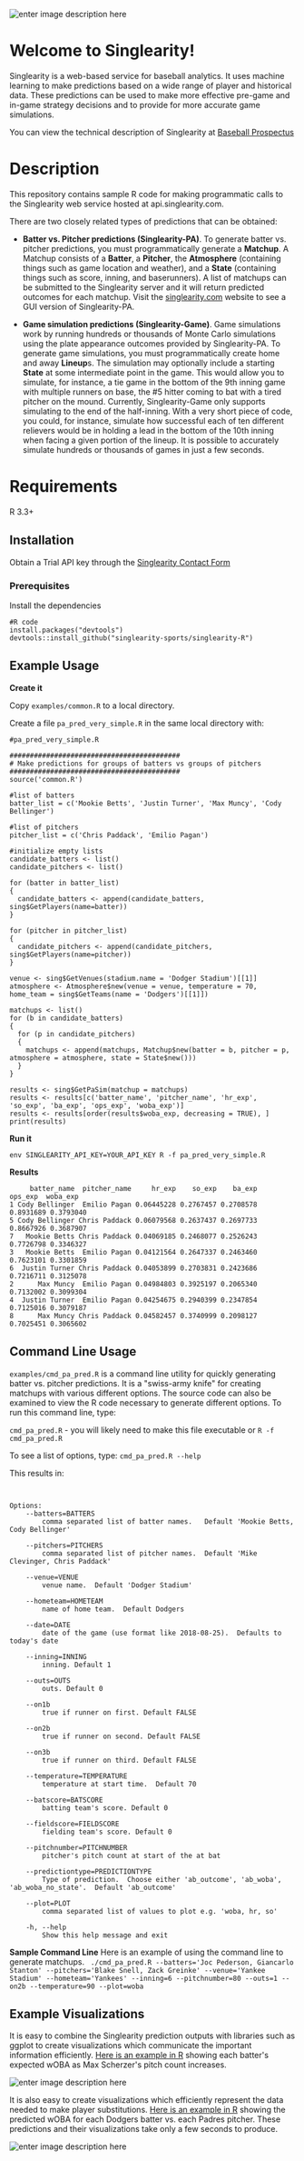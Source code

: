 ![enter image description here](https://www.singlearity.com/static/assets/Logo-PNG.png)
# Welcome to Singlearity!


Singlearity is a web-based service for baseball analytics.  It uses machine learning to make predictions based on a wide range of player and historical data.    These predictions can be used to make more effective pre-game and in-game strategy decisions and to provide for more accurate game simulations.

You can view the technical description of Singlearity at [Baseball Prospectus](https://www.baseballprospectus.com/news/article/59993/singlearity-using-a-neural-network-to-predict-the-outcome-of-plate-appearances/)

# Description

This repository contains sample R code for making programmatic calls to the Singlearity web service hosted at api.singlearity.com.

There are two closely related types of predictions that can be obtained:

* **Batter vs. Pitcher predictions (Singlearity-PA)**.   To generate batter vs. pitcher predictions, you must programmatically generate a **Matchup**.  A Matchup consists of a **Batter**, a **Pitcher**, the **Atmosphere** (containing things such as game location and weather), and a **State** (containing things such as score, inning, and baserunners).  A list of matchups can be submitted to the Singlearity server and it will return predicted outcomes for each matchup.  Visit the [singlearity.com](https://www.singlearity.com) website to see a GUI version of Singlearity-PA.

* **Game simulation predictions (Singlearity-Game)**.   Game simulations work by running hundreds or thousands of Monte Carlo simulations using the plate appearance outcomes provided by Singlearity-PA.   To generate game simulations, you must programmatically create home and away **Lineup**s.   The simulation may optionally include a starting **State** at some intermediate point in the game.  This would allow you to simulate, for instance, a tie game in the bottom of the 9th inning game with multiple runners on base, the #5 hitter coming to bat with a tired pitcher on the mound.   Currently, Singlearity-Game only supports simulating to the end of the half-inning.  With a very short piece of code, you could, for instance, simulate how successful each of ten different relievers would be in holding a lead in the bottom of the 10th inning when facing a given portion of the lineup.    It is possible to accurately simulate hundreds or thousands of games in just a few seconds. 

# Requirements

R 3.3+

## Installation

Obtain a Trial API key through the [Singlearity Contact Form](https://docs.google.com/forms/d/e/1FAIpQLSdO_K9_6cGBG_iStuSMKbqUBRX3Z8RAYzNVFRBVIXuumVSjAg/viewform?usp=sf_link)



### Prerequisites

Install the dependencies

```
#R code
install.packages("devtools")
devtools::install_github("singlearity-sports/singlearity-R")
```


## Example Usage

**Create it**

Copy ```examples/common.R``` to a local directory.

Create a file ```pa_pred_very_simple.R``` in the same local directory with:

```
#pa_pred_very_simple.R

##########################################
# Make predictions for groups of batters vs groups of pitchers
##########################################
source('common.R')

#list of batters
batter_list = c('Mookie Betts', 'Justin Turner', 'Max Muncy', 'Cody Bellinger')

#list of pitchers
pitcher_list = c('Chris Paddack', 'Emilio Pagan')

#initialize empty lists
candidate_batters <- list()
candidate_pitchers <- list()

for (batter in batter_list)
{
  candidate_batters <- append(candidate_batters, sing$GetPlayers(name=batter))
}

for (pitcher in pitcher_list)
{
  candidate_pitchers <- append(candidate_pitchers, sing$GetPlayers(name=pitcher))
}

venue <- sing$GetVenues(stadium.name = 'Dodger Stadium')[[1]]
atmosphere <- Atmosphere$new(venue = venue, temperature = 70, home_team = sing$GetTeams(name = 'Dodgers')[[1]])

matchups <- list()
for (b in candidate_batters)
{
  for (p in candidate_pitchers)
  {
    matchups <- append(matchups, Matchup$new(batter = b, pitcher = p, atmosphere = atmosphere, state = State$new()))
  }
}

results <- sing$GetPaSim(matchup = matchups)
results <- results[c('batter_name', 'pitcher_name', 'hr_exp', 'so_exp', 'ba_exp', 'ops_exp', 'woba_exp')]
results <- results[order(results$woba_exp, decreasing = TRUE), ]
print(results)
```

**Run it**
```
env SINGLEARITY_API_KEY=YOUR_API_KEY R -f pa_pred_very_simple.R
```
**Results**
```
     batter_name  pitcher_name     hr_exp    so_exp    ba_exp   ops_exp  woba_exp
1 Cody Bellinger  Emilio Pagan 0.06445228 0.2767457 0.2708578 0.8931689 0.3793040
5 Cody Bellinger Chris Paddack 0.06079568 0.2637437 0.2697733 0.8667926 0.3687907
7   Mookie Betts Chris Paddack 0.04069185 0.2468077 0.2526243 0.7726798 0.3346327
3   Mookie Betts  Emilio Pagan 0.04121564 0.2647337 0.2463460 0.7623101 0.3301859
6  Justin Turner Chris Paddack 0.04053899 0.2703831 0.2423686 0.7216711 0.3125078
2      Max Muncy  Emilio Pagan 0.04984803 0.3925197 0.2065340 0.7132002 0.3099304
4  Justin Turner  Emilio Pagan 0.04254675 0.2940399 0.2347854 0.7125016 0.3079187
8      Max Muncy Chris Paddack 0.04582457 0.3740999 0.2098127 0.7025451 0.3065602
```

## Command Line Usage
```examples/cmd_pa_pred.R``` is a command line utility for quickly generating batter vs. pitcher predictions.   It is a "swiss-army knife" for creating matchups with various different options.  The source code can also be examined to view the R code necessary to generate different options.   To run this command line, type:

```cmd_pa_pred.R```      - you will likely need to make this file executable 
or 
```R -f cmd_pa_pred.R```

To see a list of options, type:
 ```cmd_pa_pred.R --help```

This results in:
```Usage: ./cmd_pa_pred.R [options]


Options:
	--batters=BATTERS
		comma separated list of batter names.   Default 'Mookie Betts, Cody Bellinger'

	--pitchers=PITCHERS
		comma separated list of pitcher names.  Default 'Mike Clevinger, Chris Paddack'

	--venue=VENUE
		venue name.  Default 'Dodger Stadium' 

	--hometeam=HOMETEAM
		name of home team.  Default Dodgers

	--date=DATE
		date of the game (use format like 2018-08-25).  Defaults to today's date

	--inning=INNING
		inning. Default 1

	--outs=OUTS
		outs. Default 0

	--on1b
		true if runner on first. Default FALSE

	--on2b
		true if runner on second. Default FALSE

	--on3b
		true if runner on third. Default FALSE

	--temperature=TEMPERATURE
		temperature at start time.  Default 70

	--batscore=BATSCORE
		batting team's score. Default 0

	--fieldscore=FIELDSCORE
		fielding team's score. Default 0

	--pitchnumber=PITCHNUMBER
		pitcher's pitch count at start of the at bat

	--predictiontype=PREDICTIONTYPE
		Type of prediction.  Choose either 'ab_outcome', 'ab_woba', 'ab_woba_no_state'.  Default 'ab_outcome'

	--plot=PLOT
		comma separated list of values to plot e.g. 'woba, hr, so'

	-h, --help
		Show this help message and exit

```
**Sample Command Line**
Here is an example of using the command line to generate matchups.
``` ./cmd_pa_pred.R --batters='Joc Pederson, Giancarlo Stanton' --pitchers='Blake Snell, Zack Greinke' --venue='Yankee Stadium' --hometeam='Yankees' --inning=6 --pitchnumber=80 --outs=1 --on2b --temperature=90 --plot=woba```


## Example Visualizations
It is easy to combine the Singlearity prediction outputs with libraries such as ggplot to create visualizations which communicate the important information efficiently.  [Here is an example in R](https://github.com/singlearity-sports/singlearity-R/blob/master/examples/wOBA_by_pitch_count.R "Here is an example") showing each batter's expected wOBA as Max Scherzer's pitch count increases.

![enter image description here](https://github.com/singlearity-sports/singlearity-R/blob/master/resources/woba_by_pitch_count.png)

It is also easy to create visualizations which efficiently represent the data needed to make player substitutions.   [Here is an example in R](https://github.com/singlearity-sports/singlearity-R/blob/master/examples/batters_vs_pitchers.R "Here is an example in R") showing the predicted wOBA for each Dodgers batter vs. each Padres pitcher.  These predictions and their visualizations take only a few seconds to produce. 

![enter image description here](https://github.com/singlearity-sports/singlearity-R/blob/master/resources/woba_batter_vs_pitcher.png)
<!--stackedit_data:
eyJoaXN0b3J5IjpbLTExOTExOTE3MDEsLTE3OTg3ODIwODldfQ
==
-->